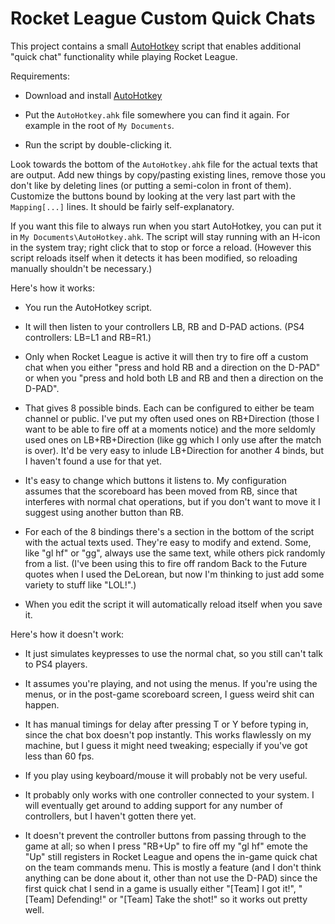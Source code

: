 # Rocket League Custom Quick Chats

This project contains a small [AutoHotkey](www.autohotkey.com) script that enables additional "quick chat" functionality while playing Rocket League.

Requirements:

* Download and install [AutoHotkey](http://ahkscript.org/download/ahk-install.exe)

* Put the `AutoHotkey.ahk` file somewhere you can find it again. For example in the root of `My Documents`.

* Run the script by double-clicking it.

Look towards the bottom of the `AutoHotkey.ahk` file for the actual texts that are output. Add new things by copy/pasting existing lines, remove those you don't like by deleting lines (or putting a semi-colon in front of them). Customize the buttons bound by looking at the very last part with the `Mapping[...]` lines. It should be fairly self-explanatory.

If you want this file to always run when you start AutoHotkey, you can put it in `My Documents\AutoHotkey.ahk`. The script will stay running with an H-icon in the system tray; right click  that to stop or force a reload. (However this script reloads itself when it detects it has been modified, so reloading manually shouldn't be necessary.)

Here's how it works:

* You run the AutoHotkey script.

* It will then listen to your controllers LB, RB and D-PAD actions. (PS4 controllers: LB=L1 and RB=R1.)

* Only when Rocket League is active it will then try to fire off a custom chat when you either "press and hold RB and a direction on the D-PAD" or when you "press and hold both LB and RB and then a direction on the D-PAD".

* That gives 8 possible binds. Each can be configured to either be team channel or public. I've put my often used ones on RB+Direction (those I want to be able to fire off at a moments notice) and the more seldomly used ones on LB+RB+Direction (like gg which I only use after the match is over). It'd be very easy to inlude LB+Direction for another 4 binds, but I haven't found a use for that yet.

* It's easy to change which buttons it listens to. My configuration assumes that the scoreboard has been moved from RB, since that interferes with normal chat operations, but if you don't want to move it I suggest using another button than RB.

* For each of the 8 bindings there's a section in the bottom of the script with the actual texts used. They're easy to modify and extend. Some, like "gl hf" or "gg", always use the same text, while others pick randomly from a list. (I've been using this to fire off random Back to the Future quotes when I used the DeLorean, but now I'm thinking to just add some variety to stuff like "LOL!".)

* When you edit the script it will automatically reload itself when you save it.

Here's how it doesn't work:

* It just simulates keypresses to use the normal chat, so you still can't talk to PS4 players.

* It assumes you're playing, and not using the menus. If you're using the menus, or in the post-game scoreboard screen, I guess weird shit can happen.

* It has manual timings for delay after pressing T or Y before typing in, since the chat box doesn't pop instantly. This works flawlessly on my machine, but I guess it might need tweaking; especially if you've got less than 60 fps.

* If you play using keyboard/mouse it will probably not be very useful.

* It probably only works with one controller connected to your system. I will eventually get around to adding support for any number of controllers, but I haven't gotten there yet.

* It doesn't prevent the controller buttons from passing through to the game at all; so when I press "RB+Up" to fire off my "gl hf" emote the "Up" still registers in Rocket League and opens the in-game quick chat on the team commands menu. This is mostly a feature (and I don't think anything can be done about it, other than not use the D-PAD) since the first quick chat I send in a game is usually either "[Team] I got it!", "[Team] Defending!" or "[Team] Take the shot!" so it works out pretty well.
